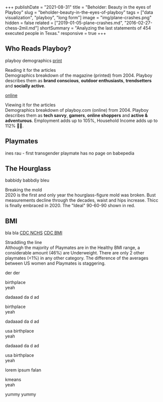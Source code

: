 +++
publishDate = "2021-08-31"
title = "Beholder: Beauty in the eyes of Playboy"
slug = "beholder-beauty-in-the-eyes-of-playboy"
tags = ["data visualization", "playboy", "long form"]
image = "img/plane-crashes.png"
hidden = false
related = ["2019-01-05-plane-crashes.md", "2016-02-27-chess-2mil.md"]
shortSummary = "Analyzing the last statements of 454 executed people in Texas."
responsive = true
+++

## Who Reads Playboy?

playboy demographics [print](https://web.archive.org/web/20041019143228/https://www.playboy.com/mediakit/print_demographics.html)

<div>
  <div class="viz-title">Reading it for the articles</div>
  <div class="viz-subtitle">Demographics breakdown of the magazine (printed) from 2004. Playboy describes them as 
    <strong>brand conscious</strong>,
    <strong>outdoor enthusiasts</strong>,
    <strong>trendsetters</strong> and
    <strong>socially active</strong>.
  </div>
  <div id="viz-demographics-print"></div>
</div>

[online](https://web.archive.org/web/20041022052012/http://www.playboy.com/mediakit/online_demographics.html)

<div>
  <div class="viz-title">Viewing it for the articles</div>
  <div class="viz-subtitle">Demographics breakdown of playboy.com (online) from 2004. Playboy describes them as 
    <strong>tech savvy</strong>,
    <strong>gamers</strong>,
    <strong>online shoppers</strong> and
    <strong>active & adventurous</strong>. Employment adds up to 105%, Household Income adds up to 112% <span style="font-style: normal;">🤷‍♀️</span>.
  </div>
  <div id="viz-demographics-online"></div>
</div>

## Playmates

ines rau - first transgender playmate has no page on babepedia

<div id="viz-units"></div>

<div id="viz-scatter"></div>

<div id="viz-units2"></div>

## The Hourglass

babbidy babbdiy bleu

<div>
  <div class="viz-title">Breaking the mold</div>
  <div class="viz-subtitle">2020 is the first and only year the hourglass-figure mold was broken. Bust measurements decline through the decades, waist and hips increase. Thicc is finally embraced in 2020. The "Ideal" <span data-cms="90">90</span>-<span data-cms="60">60</span>-<span data-cms="90">90</span> shown in red.</div>
  <div id="viz-bwh"></div>
</div>

## BMI

bla bla [CDC NCHS](https://www.cdc.gov/nchs/data/series/sr_03/sr03-046-508.pdf) [CDC BMI](https://www.cdc.gov/obesity/adult/defining.html)

<div>
  <div class="viz-title">Straddling the line</div>
  <div class="viz-subtitle">Although the majority of Playmates are in the Healthy BMI range, a considerable amount (46%) are Underweight. There are only 2 other playmates (<1%) in any other category. The difference of the averages between US women and Playmates is staggering.</div>
  <div id="viz-bmi"></div>
</div>

der der

<div>
  <div class="viz-title">birthplace</div>
  <div class="viz-subtitle">yeah
  </div>
  <div id="viz-birthplace"></div>
</div>

dadaaad da d ad

<div>
  <div class="viz-title">birthplace</div>
  <div class="viz-subtitle">yeah
  </div>
  <div id="viz-birthplace-bins"></div>
</div>

dadaaad da d ad

<div>
  <div class="viz-title">usa birthplace</div>
  <div class="viz-subtitle">yeah
  </div>
  <div id="viz-birthplace-usa"></div>
</div>

dadaaad da d ad

<div>
  <div class="viz-title">usa birthplace</div>
  <div class="viz-subtitle">yeah
  </div>
  <div id="viz-birthplace-bins-usa"></div>
</div>

lorem ipsum falan

<div>
  <div class="viz-title">kmeans</div>
  <div class="viz-subtitle">yeah
  </div>
  <div id="viz-kmeans"></div>
</div>

yummy yummy

<div id="viz-trends"></div>

<script src="http://localhost:9001/bundle.js"></script>
<!-- <script src="/build/bundle.js"></script> -->
